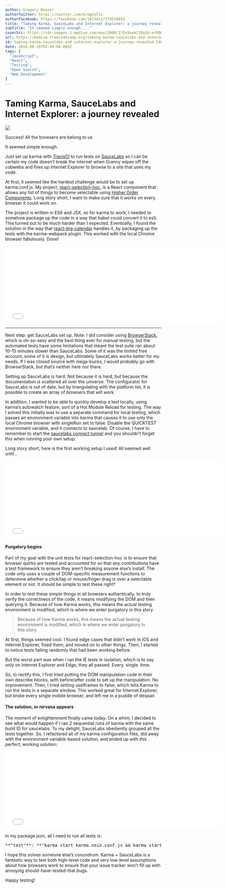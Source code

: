 ```yaml
---
author: Gregory Beaver
authorTwitter: https://twitter.com/GregCello
authorFacebook: https://facebook.com/10154117179538854
title: "Taming Karma, SauceLabs and Internet Explorer: a journey revealed"
subTitle: "It seemed simple enough...."
coverSrc: https://cdn-images-1.medium.com/max/2000/1*Ex9axm71QoSG-erRQQBWuw.jpeg
url: https://medium.freecodecamp.org/taming-karma-saucelabs-and-internet-explorer-a-journey-revealed-548275ed04b4
id: taming-karma-saucelabs-and-internet-explorer-a-journey-revealed-548275ed04b4
date: 2016-06-16T03:49:08.866Z
tags: [
  "JavaScript",
  "React",
  "Testing",
  "Open Source",
  "Web Development"
]
---
```

# Taming Karma, SauceLabs and Internet Explorer: a journey revealed







![](https://cdn-images-1.medium.com/max/2000/1*Ex9axm71QoSG-erRQQBWuw.jpeg)

Success! All the browsers are belong to us







It seemed simple enough.

Just set up karma with [TravisCI](http://travis-ci.org) to run tests on [SauceLabs](https://saucelabs.com) so I can be certain my code doesn’t break the internet when Granny wipes off the cobwebs and fires up Internet Explorer to browse to a site that uses my code.

At first, it seemed like the hardest challenge would be to set up karma.conf.js. My project, [react-selection-hoc](http://cellog.github.io/react-selection/), is a React component that allows any list of things to become selectable using [Higher Order Components](https://medium.com/@dan_abramov/mixins-are-dead-long-live-higher-order-components-94a0d2f9e750#.pliuiqo22). Long story short, I want to make sure that it works on every browser it could work on.

The project is written in ES6 and JSX, so for karma to work, I needed to somehow package up the code in a way that babel could convert it to es5\. This turned out to be much harder than I expected. Eventually, I found the solution in the way that [react-big-calendar](http://intljusticemission.github.io/react-big-calendar/examples/index.html) handles it, by packaging up the tests with the karma-webpack plugin. This worked with the local Chrome browser fabulously. Done!





<iframe width="700" height="250" src="/media/551065d1de1da9b38419ecf31a49e177?postId=548275ed04b4" data-media-id="551065d1de1da9b38419ecf31a49e177" allowfullscreen="" frameborder="0"></iframe>















* * *







Next step: get SauceLabs set up. Note: I did consider using [BrowserStack](https://browserstack.com), which is oh-so-sexy and the best thing ever for manual testing, but the automated tests have some limitations that meant the test suite ran about 10–15 minutes slower than SauceLabs. Some of it was the limited free account, some of it is design, but ultimately SauceLabs works better for my needs. If I was closed source with mega-bucks, I would probably go with BrowserStack, but that’s neither here nor there.

Setting up SauceLabs is hard. Not because it is hard, but because the documentation is scattered all over the universe. The configurator for SauceLabs is out of date, but by triangulating with the platform list, it is possible to create an array of browsers that will work.

In addition, I wanted to be able to quickly develop a test locally, using karma’s autowatch feature, sort of a Hot Module Reload for testing. The way I solved this initially was to use a separate command for local testing, which passes an environment variable into karma that causes it to use only the local Chrome browser with singleRun set to false. Disable the QUICKTEST environment variable, and it connects to saucelab. Of course, I have to remember to start the [saucelabs connect tunnel](https://wiki.saucelabs.com/display/DOCS/Sauce+Connect+Proxy) and you shouldn’t forget this when running your own setup.

Long story short, here is the first working setup I used! All seemed well until…





<iframe width="700" height="250" src="/media/670181d458563bc67a66f8870d3a6e86?postId=548275ed04b4" data-media-id="670181d458563bc67a66f8870d3a6e86" allowfullscreen="" frameborder="0"></iframe>





#### Purgatory begins

Part of my goal with the unit tests for react-selection-hoc is to ensure that browser quirks are tested and accounted for so that any contributions have a test framework to ensure they aren’t breaking anyone else’s install. The code only uses a couple of DOM-specific measurement functions to determine whether a click/tap or mouse/finger drag is over a selectable element or not. It should be simple to test these right?

In order to test these simple things in all browsers authentically, to truly verify the correctness of the code, it means modifying the DOM and then querying it. Because of how Karma works, this means the actual testing environment is modified, which is where we enter purgatory in this story.

> Because of how Karma works, this means the actual testing environment is modified, which is where we enter purgatory in this story.

At first, things seemed cool. I found edge cases that didn’t work in iOS and Internet Explorer, fixed them, and moved on to other things. Then, I started to notice tests failing randomly that had been working before.

But the worst part was when I ran the IE tests in isolation, which is to say only on Internet Explorer and Edge, they all passed. Every. single. time.

So, to rectify this, I first tried putting the DOM manipulation code in their own describe blocks, with before/after code to set up the manipulation. No improvement. Then, I tried setting useIframes to false, which tells Karma to run the tests in a separate window. This worked great for Internet Explorer, but broke every single mobile browser, and left me in a puddle of despair.

#### The solution, or nirvana appears

The moment of enlightenment finally came today. On a whim, I decided to see what would happen if I ran 2 sequential runs of karma with the same build ID for saucelabs. To my delight, SauceLabs obediently grouped all the tests together. So, I refactored all of my karma configuration files, did away with the environment variable-based solution, and ended up with this perfect, working solution:





<iframe width="700" height="250" src="/media/46297ddbc394bb393b3ec4be9cc9fef7?postId=548275ed04b4" data-media-id="46297ddbc394bb393b3ec4be9cc9fef7" allowfullscreen="" frameborder="0"></iframe>





In my package.json, all I need to run all tests is:

<pre name="c0f4" id="c0f4" class="graf graf--pre graf-after--p">**"test"**: **"karma start karma.noie.conf.js && karma start karma.ie.conf.js"**,</pre>

I hope this solves someone else’s conundrum. Karma + SauceLabs is a fantastic way to test both high-level code and very low-level assumptions about how browsers work to ensure that your issue tracker won’t fill up with annoying should-have-tested-that bugs.

Happy testing!








